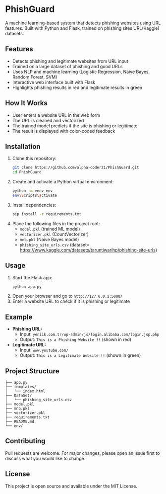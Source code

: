 # PhishGuard
A machine learning-based system that detects phishing websites using URL features. Built with Python and Flask, trained on phishing sites URL(Kaggle) datasets.

## Features
- Detects phishing and legitimate websites from URL input
- Trained on a large dataset of phishing and good URLs
- Uses NLP and machine learning (Logistic Regression, Naive Bayes, Random Forest, SVM)
- Interactive web interface built with Flask
- Highlights phishing results in red and legitimate results in green

## How It Works
- User enters a website URL in the web form
- The URL is cleaned and vectorized
- The trained model predicts if the site is phishing or legitimate
- The result is displayed with color-coded feedback

## Installation
1. Clone this repository:
   ```bash
   git clone https://github.com/alpha-coder21/PhishGuard.git
   cd PhishGuard
   ```
2. Create and activate a Python virtual environment:
   ```bash
   python -m venv env
   env\Scripts\activate
   ```
3. Install dependencies:
   ```bash
   pip install -r requirements.txt
   ```
4. Place the following files in the project root:
   - `model.pkl` (trained ML model)
   - `vectorizer.pkl` (CountVectorizer)
   - `mnb.pkl` (Naive Bayes model)
   - `phishing_site_urls.csv` (dataset= https://www.kaggle.com/datasets/taruntiwarihp/phishing-site-urls)

## Usage
1. Start the Flask app:
   ```bash
   python app.py
   ```
2. Open your browser and go to `http://127.0.0.1:5000/`
3. Enter a website URL to check if it is phishing or legitimate

## Example
- **Phishing URL:**
  - Input: `yeniik.com.tr/wp-admin/js/login.alibaba.com/login.jsp.php`
  - Output: `This is a Phishing Website !!` (shown in red)
- **Legitimate URL:**
  - Input: `www.youtube.com/`
  - Output: `This is a Legitimate Website !!` (shown in green)

## Project Structure
```
├── app.py
├── templates/
│   └── index.html
├── DataSet/
│   └── phishing_site_urls.csv
├── model.pkl
├── mnb.pkl
├── vectorizer.pkl
├── requirements.txt
├── README.md
└── env/
```

## Contributing
Pull requests are welcome. For major changes, please open an issue first to discuss what you would like to change.

## License
This project is open source and available under the MIT License.


